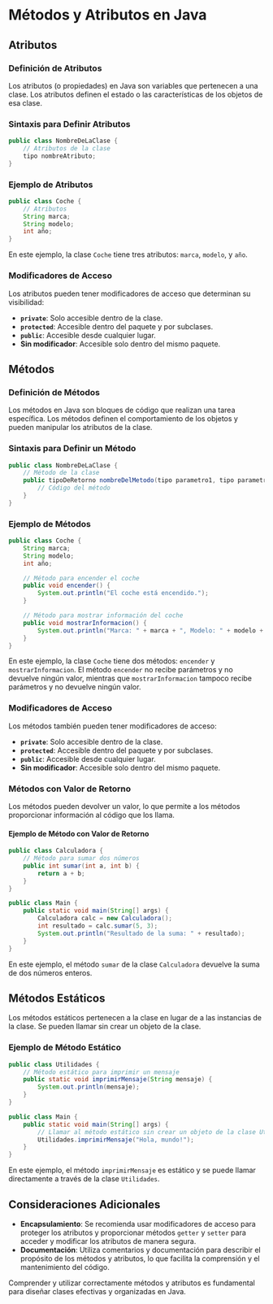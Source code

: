 # Métodos y Atributos en Java

## Atributos

### Definición de Atributos
Los atributos (o propiedades) en Java son variables que pertenecen a una clase. Los atributos definen el estado o las características de los objetos de esa clase. 

### Sintaxis para Definir Atributos
```java
public class NombreDeLaClase {
    // Atributos de la clase
    tipo nombreAtributo;
}
```

### Ejemplo de Atributos
```java
public class Coche {
    // Atributos
    String marca;
    String modelo;
    int año;
}
```

En este ejemplo, la clase `Coche` tiene tres atributos: `marca`, `modelo`, y `año`.

### Modificadores de Acceso
Los atributos pueden tener modificadores de acceso que determinan su visibilidad:
- **`private`**: Solo accesible dentro de la clase.
- **`protected`**: Accesible dentro del paquete y por subclases.
- **`public`**: Accesible desde cualquier lugar.
- **Sin modificador**: Accesible solo dentro del mismo paquete.

## Métodos

### Definición de Métodos
Los métodos en Java son bloques de código que realizan una tarea específica. Los métodos definen el comportamiento de los objetos y pueden manipular los atributos de la clase.

### Sintaxis para Definir un Método
```java
public class NombreDeLaClase {
    // Método de la clase
    public tipoDeRetorno nombreDelMetodo(tipo parametro1, tipo parametro2, ...) {
        // Código del método
    }
}
```

### Ejemplo de Métodos
```java
public class Coche {
    String marca;
    String modelo;
    int año;

    // Método para encender el coche
    public void encender() {
        System.out.println("El coche está encendido.");
    }

    // Método para mostrar información del coche
    public void mostrarInformacion() {
        System.out.println("Marca: " + marca + ", Modelo: " + modelo + ", Año: " + año);
    }
}
```

En este ejemplo, la clase `Coche` tiene dos métodos: `encender` y `mostrarInformacion`. El método `encender` no recibe parámetros y no devuelve ningún valor, mientras que `mostrarInformacion` tampoco recibe parámetros y no devuelve ningún valor.

### Modificadores de Acceso
Los métodos también pueden tener modificadores de acceso:
- **`private`**: Solo accesible dentro de la clase.
- **`protected`**: Accesible dentro del paquete y por subclases.
- **`public`**: Accesible desde cualquier lugar.
- **Sin modificador**: Accesible solo dentro del mismo paquete.

### Métodos con Valor de Retorno
Los métodos pueden devolver un valor, lo que permite a los métodos proporcionar información al código que los llama.

#### Ejemplo de Método con Valor de Retorno
```java
public class Calculadora {
    // Método para sumar dos números
    public int sumar(int a, int b) {
        return a + b;
    }
}

public class Main {
    public static void main(String[] args) {
        Calculadora calc = new Calculadora();
        int resultado = calc.sumar(5, 3);
        System.out.println("Resultado de la suma: " + resultado);
    }
}
```

En este ejemplo, el método `sumar` de la clase `Calculadora` devuelve la suma de dos números enteros.

## Métodos Estáticos
Los métodos estáticos pertenecen a la clase en lugar de a las instancias de la clase. Se pueden llamar sin crear un objeto de la clase.

### Ejemplo de Método Estático
```java
public class Utilidades {
    // Método estático para imprimir un mensaje
    public static void imprimirMensaje(String mensaje) {
        System.out.println(mensaje);
    }
}

public class Main {
    public static void main(String[] args) {
        // Llamar al método estático sin crear un objeto de la clase Utilidades
        Utilidades.imprimirMensaje("Hola, mundo!");
    }
}
```

En este ejemplo, el método `imprimirMensaje` es estático y se puede llamar directamente a través de la clase `Utilidades`.

## Consideraciones Adicionales
- **Encapsulamiento**: Se recomienda usar modificadores de acceso para proteger los atributos y proporcionar métodos `getter` y `setter` para acceder y modificar los atributos de manera segura.
- **Documentación**: Utiliza comentarios y documentación para describir el propósito de los métodos y atributos, lo que facilita la comprensión y el mantenimiento del código.

Comprender y utilizar correctamente métodos y atributos es fundamental para diseñar clases efectivas y organizadas en Java.
